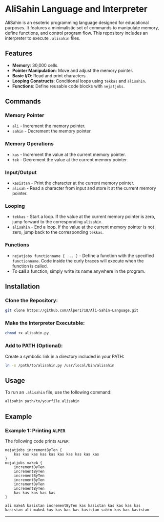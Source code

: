 # AliSahin Language and Interpreter

AliSahin is an esoteric programming language designed for educational purposes. It features a minimalistic set of commands to manipulate memory, define functions, and control program flow. This repository includes an interpreter to execute `.alisahin` files.

## Features

- **Memory**: 30,000 cells.
- **Pointer Manipulation**: Move and adjust the memory pointer.
- **Basic I/O**: Read and print characters.
- **Looping Constructs**: Conditional loops using `tekkas` and `alisahin`.
- **Functions**: Define reusable code blocks with `nejatjobs`.

## Commands

### Memory Pointer

- `ali` - Increment the memory pointer.
- `sahin` - Decrement the memory pointer.

### Memory Operations

- `kas` - Increment the value at the current memory pointer.
- `tek` - Decrement the value at the current memory pointer.

### Input/Output

- `kasistan` - Print the character at the current memory pointer.
- `alisah` - Read a character from input and store it at the current memory pointer.

### Looping

- `tekkas` - Start a loop. If the value at the current memory pointer is zero, jump forward to the corresponding `alisahin`.
- `alisahin` - End a loop. If the value at the current memory pointer is not zero, jump back to the corresponding `tekkas`.

### Functions

- `nejatjobs functionname { ... }` - Define a function with the specified `functionname`. Code inside the curly braces will execute when the function is called.
- To **call** a function, simply write its name anywhere in the program.

## Installation

### Clone the Repository:

```sh
git clone https://github.com/Alper1718/Ali-Sahin-Language.git
```

### Make the Interpreter Executable:

```sh
chmod +x alisahin.py
```

### Add to PATH (Optional):
Create a symbolic link in a directory included in your PATH:

```sh
ln -s /path/to/alisahin.py /usr/local/bin/alisahin
```

## Usage

To run an `.alisahin` file, use the following command:

```sh
alisahin path/to/yourfile.alisahin
```

## Example
### Example 1: Printing `ALPER`
The following code prints `ALPER`:

```
nejatjobs incrementByTen {
    kas kas kas kas kas kas kas kas kas kas
}
nejatjobs makeA {
    incrementByTen
    incrementByTen
    incrementByTen
    incrementByTen
    incrementByTen
    incrementByTen
    kas kas kas kas kas
}

ali makeA kasistan incrementByTen kas kasistan kas kas kas kas kasistan ali makeA kas kas kas kas kasistan sahin kas kas kasistan
```

---
